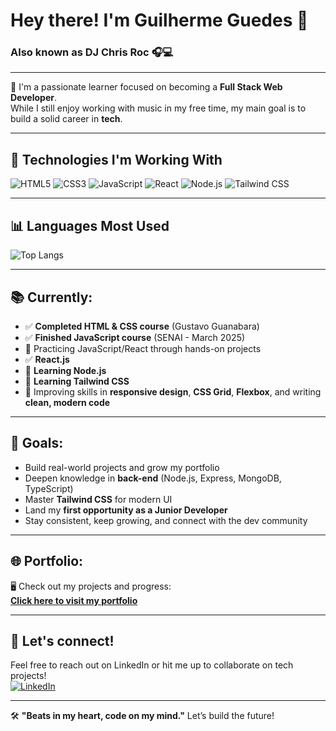 # Hey there! I'm Guilherme Guedes 👋
### Also known as DJ Chris Roc 🎧💻

---

🎯 I'm a passionate learner focused on becoming a **Full Stack Web Developer**.  
While I still enjoy working with music in my free time, my main goal is to build a solid career in **tech**.

---

## 🚀 Technologies I'm Working With

![HTML5](https://img.shields.io/badge/-HTML5-E34F26?style=for-the-badge&logo=html5&logoColor=fff)
![CSS3](https://img.shields.io/badge/-CSS3-1572B6?style=for-the-badge&logo=css3&logoColor=fff)
![JavaScript](https://img.shields.io/badge/-JavaScript-F7DF1E?style=for-the-badge&logo=javascript&logoColor=000)
![React](https://img.shields.io/badge/-React-61DAFB?style=for-the-badge&logo=react&logoColor=000)
![Node.js](https://img.shields.io/badge/-Node.js-339933?style=for-the-badge&logo=node.js&logoColor=fff)
![Tailwind CSS](https://img.shields.io/badge/-Tailwind_CSS-06B6D4?style=for-the-badge&logo=tailwind-css&logoColor=fff)

---

## 📊 Languages Most Used

![Top Langs](https://github-readme-stats.vercel.app/api/top-langs/?username=guilhermeguedes1&layout=compact&langs_count=6&theme=tokyonight)

---

## 📚 Currently:
- ✅ **Completed HTML & CSS course** (Gustavo Guanabara)  
- ✅ **Finished JavaScript course** (SENAI - March 2025)  
- 💪 Practicing JavaScript/React through hands-on projects  
- ✅ **React.js**  
- 🌱 **Learning Node.js**  
- 🌱 **Learning Tailwind CSS**  
- 📱 Improving skills in **responsive design**, **CSS Grid**, **Flexbox**, and writing **clean, modern code**

---

## 🎯 Goals:
- Build real-world projects and grow my portfolio  
- Deepen knowledge in **back-end** (Node.js, Express, MongoDB, TypeScript)  
- Master **Tailwind CSS** for modern UI  
- Land my **first opportunity as a Junior Developer**  
- Stay consistent, keep growing, and connect with the dev community  

---

## 🌐 Portfolio:
🖥️ Check out my projects and progress:  
[**Click here to visit my portfolio**](https://guilhermeguedes-rioy.vercel.app/)

---

## 🤝 Let's connect!
Feel free to reach out on LinkedIn or hit me up to collaborate on tech projects!  
[![LinkedIn](https://img.shields.io/badge/-LinkedIn-0A66C2?style=for-the-badge&logo=linkedin&logoColor=fff)](https://www.linkedin.com/in/guilherme-guedes-b109041a1/)

---

🛠️ **"Beats in my heart, code on my mind."** Let’s build the future!
